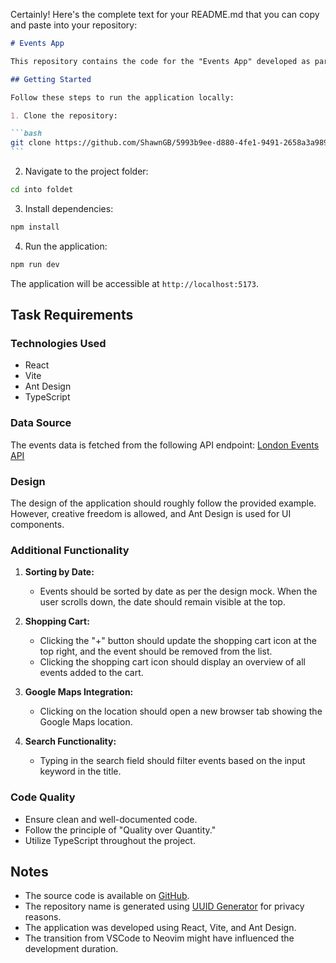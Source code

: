 Certainly! Here's the complete text for your README.md that you can copy and paste into your repository:

````markdown
# Events App

This repository contains the code for the "Events App" developed as part of the recruiting task for Teclead Ventures. The application is built using React, Vite, and Ant Design.

## Getting Started

Follow these steps to run the application locally:

1. Clone the repository:

```bash
git clone https://github.com/ShawnGB/5993b9ee-d880-4fe1-9491-2658a3a9891d
```
````

2. Navigate to the project folder:

```bash
cd into foldet
```

3. Install dependencies:

```bash
npm install
```

4. Run the application:

```bash
npm run dev
```

The application will be accessible at `http://localhost:5173`.

## Task Requirements

### Technologies Used

- React
- Vite
- Ant Design
- TypeScript

### Data Source

The events data is fetched from the following API endpoint: [London Events API](https://teclead-ventures.github.io/data/london-events.json)

### Design

The design of the application should roughly follow the provided example. However, creative freedom is allowed, and Ant Design is used for UI components.

### Additional Functionality

1. **Sorting by Date:**

   - Events should be sorted by date as per the design mock. When the user scrolls down, the date should remain visible at the top.

2. **Shopping Cart:**

   - Clicking the "+" button should update the shopping cart icon at the top right, and the event should be removed from the list.
   - Clicking the shopping cart icon should display an overview of all events added to the cart.

3. **Google Maps Integration:**

   - Clicking on the location should open a new browser tab showing the Google Maps location.

4. **Search Functionality:**
   - Typing in the search field should filter events based on the input keyword in the title.

### Code Quality

- Ensure clean and well-documented code.
- Follow the principle of "Quality over Quantity."
- Utilize TypeScript throughout the project.

## Notes

- The source code is available on [GitHub](https://github.com/[your-username]/[your-repository]).
- The repository name is generated using [UUID Generator](https://www.uuidgenerator.net/version4) for privacy reasons.
- The application was developed using React, Vite, and Ant Design.
- The transition from VSCode to Neovim might have influenced the development duration.

```

```
